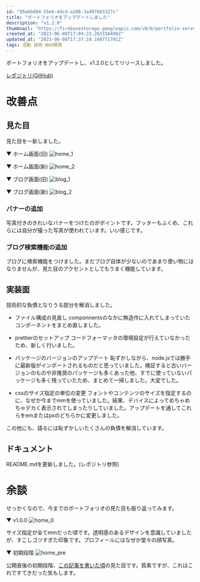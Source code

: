 ```yaml
---
id: "95ebbd04-55e6-44cd-a208-3a497603327c"
title: "ポートフォリオをアップデートしました"
description: "v1.2.0"
thumbnail: "https://firebasestorage.googleapis.com/v0/b/portfolio-server-77440.appspot.com/o/images%2Farticles%2F95ebbd04-55e6-44cd-a208-3a497603327c%2F1_2_0_home.webp?alt=media&token=88df4e76-08aa-40e8-aa3f-e4416f299258&_gl=1*1f82k1z*_ga*NDUwOTM1NzM2LjE2Njk3Njk4NzE.*_ga_CW55HF8NVT*MTY4NjI0Mzg3Ni40MC4xLjE2ODYyNDQzMTIuMC4wLjA."
created_at: "2023-06-08T17:04:23.263158490Z"
updated_at: "2023-06-08T17:37:19.160771701Z"
tags: 活動 技術 Web開発
---
```



ポートフォリオをアップデートし、v1.2.0としてリリースしました。

[レポジトリ(GitHub)](https://github.com/TadaTeruki/portfolio-front-next)

# 改善点

## 見た目

見た目を一新しました。

▼ ホーム画面(旧)
![home_1](https://firebasestorage.googleapis.com/v0/b/portfolio-server-77440.appspot.com/o/images%2Farticles%2F95ebbd04-55e6-44cd-a208-3a497603327c%2F1_1_0_home.webp?alt=media&token=e7c04941-b954-4094-a8f5-dc53547ea6b1&_gl=1*qhrlhg*_ga*NDUwOTM1NzM2LjE2Njk3Njk4NzE.*_ga_CW55HF8NVT*MTY4NjI0Mzg3Ni40MC4xLjE2ODYyNDQzMTkuMC4wLjA.)


▼ ホーム画面(新)
![home_2](https://firebasestorage.googleapis.com/v0/b/portfolio-server-77440.appspot.com/o/images%2Farticles%2F95ebbd04-55e6-44cd-a208-3a497603327c%2F1_2_0_home.webp?alt=media&token=88df4e76-08aa-40e8-aa3f-e4416f299258&_gl=1*1f82k1z*_ga*NDUwOTM1NzM2LjE2Njk3Njk4NzE.*_ga_CW55HF8NVT*MTY4NjI0Mzg3Ni40MC4xLjE2ODYyNDQzMTIuMC4wLjA.)

▼ ブログ画面(旧)
![blog_1](https://firebasestorage.googleapis.com/v0/b/portfolio-server-77440.appspot.com/o/images%2Farticles%2F95ebbd04-55e6-44cd-a208-3a497603327c%2F1_1_0_blog.webp?alt=media&token=87020013-d274-460c-acd8-f44b1b8a1816&_gl=1*n4p6ad*_ga*NDUwOTM1NzM2LjE2Njk3Njk4NzE.*_ga_CW55HF8NVT*MTY4NjI0Mzg3Ni40MC4xLjE2ODYyNDQzMjUuMC4wLjA.)

▼ ブログ画面(新)
![blog_2](https://firebasestorage.googleapis.com/v0/b/portfolio-server-77440.appspot.com/o/images%2Farticles%2F95ebbd04-55e6-44cd-a208-3a497603327c%2F1_2_0_blog.webp?alt=media&token=f7b1f3cd-0727-4f92-9d59-96fa94a82fab&_gl=1*18674dr*_ga*NDUwOTM1NzM2LjE2Njk3Njk4NzE.*_ga_CW55HF8NVT*MTY4NjI0Mzg3Ni40MC4xLjE2ODYyNDQzMTYuMC4wLjA.)

### バナーの追加

写真付きのきれいなバナーをつけたのがポイントです。フッターもふくめ、これらには自分が撮った写真が使われています。いい感じです。


### ブログ検索機能の追加

ブログに検索機能をつけました。まだブログ自体が少ないのであまり使い物にはなりませんが、見た目のアクセントとしてもうまく機能しています。


## 実装面

技術的な負債となりうる部分を解消しました。

 - ファイル構成の見直し
componnentsのなかに無造作に入れてしまっていたコンポーネントをまとめ直しました。

 - prettierのセットアップ
コードフォーマッタの環境設定が行えていなかったため、新しく行いました。

 - パッケージのバージョンのアップデート
恥ずかしながら、node.jsでは勝手に最新版がインポートされるものだと思っていました。検証すると古いバージョンのものや非推奨のパッケージも多くあった他、すでに使っていないパッケージも多く残っていたため、まとめて一掃しました。大変でした。

 - cssのサイズ指定の単位の変更
フォントやコンテンツのサイズを指定するのに、なぜか今までmmを使っていました。結果、デバイスによってめちゃめちゃデカく表示されてしまったりしていました。アップデートを通してこれらをemまたはpxのどちらかに変更しました。

この他にも、語るには恥ずかしいたくさんの負債を解消しています。

## ドキュメント

README.mdを更新しました。(レポジトリ参照)

# 余談

せっかくなので、今までのポートフォリオの見た目も振り返ってみます。

▼ v1.0.0
![home_0](https://firebasestorage.googleapis.com/v0/b/portfolio-server-77440.appspot.com/o/images%2Farticles%2F95ebbd04-55e6-44cd-a208-3a497603327c%2F1_0_0.webp?alt=media&token=79f595ae-0a4f-403d-a4e8-50bbcfc88cd1&_gl=1*1pf2qtd*_ga*NDUwOTM1NzM2LjE2Njk3Njk4NzE.*_ga_CW55HF8NVT*MTY4NjI0Mzg3Ni40MC4xLjE2ODYyNDUyNTcuMC4wLjA.)

サイズ指定が全てmmだった頃です。透明感のあるデザインを意識していましたが、すこしゴツすぎた印象です。プロフィールにはなぜか堂々の顔写真。

▼ 初期段階
![home_pre](https://firebasestorage.googleapis.com/v0/b/portfolio-server-77440.appspot.com/o/images%2Farticles%2F95ebbd04-55e6-44cd-a208-3a497603327c%2F0_1_0.webp?alt=media&token=83548305-b3bd-4537-b632-f26417b70462&_gl=1*1tqoywm*_ga*NDUwOTM1NzM2LjE2Njk3Njk4NzE.*_ga_CW55HF8NVT*MTY4NjI0Mzg3Ni40MC4xLjE2ODYyNDUyNjAuMC4wLjA.)

公開直後の初期段階、[この記事を書いた頃](https://portfolio.peruki.dev/blog/article/public/36fead8f-536d-49d6-9a25-cd08e659fddf)の見た目です。質素ですが、これはこれですてきだった気もします。

